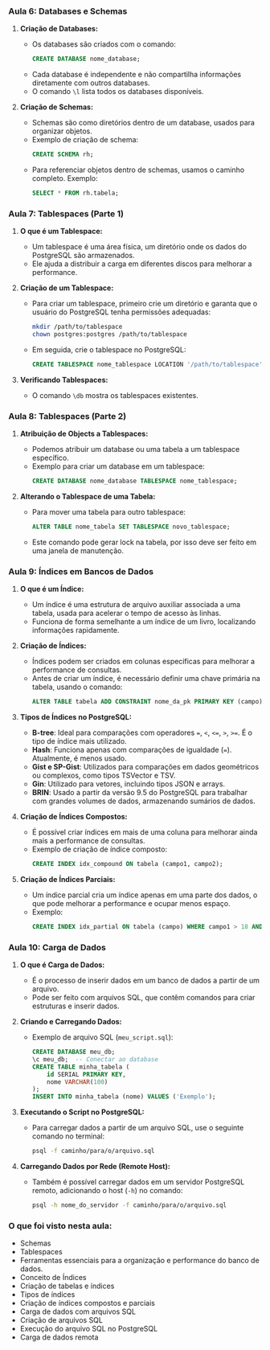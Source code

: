 ### **Aula 6: Databases e Schemas**

1. **Criação de Databases:**
   - Os databases são criados com o comando:
     ```sql
     CREATE DATABASE nome_database;
     ```
   - Cada database é independente e não compartilha informações diretamente com outros databases.
   - O comando `\l` lista todos os databases disponíveis.

2. **Criação de Schemas:**
   - Schemas são como diretórios dentro de um database, usados para organizar objetos.
   - Exemplo de criação de schema:
     ```sql
     CREATE SCHEMA rh;
     ```
   - Para referenciar objetos dentro de schemas, usamos o caminho completo. Exemplo:
     ```sql
     SELECT * FROM rh.tabela;
     ```


### **Aula 7: Tablespaces (Parte 1)**

1. **O que é um Tablespace:**
   - Um tablespace é uma área física, um diretório onde os dados do PostgreSQL são armazenados.
   - Ele ajuda a distribuir a carga em diferentes discos para melhorar a performance.

2. **Criação de um Tablespace:**
   - Para criar um tablespace, primeiro crie um diretório e garanta que o usuário do PostgreSQL tenha permissões adequadas:
     ```bash
     mkdir /path/to/tablespace
     chown postgres:postgres /path/to/tablespace
     ```
   - Em seguida, crie o tablespace no PostgreSQL:
     ```sql
     CREATE TABLESPACE nome_tablespace LOCATION '/path/to/tablespace';
     ```

3. **Verificando Tablespaces:**
   - O comando `\db` mostra os tablespaces existentes.

### **Aula 8: Tablespaces (Parte 2)**

1. **Atribuição de Objects a Tablespaces:**
   - Podemos atribuir um database ou uma tabela a um tablespace específico.
   - Exemplo para criar um database em um tablespace:
     ```sql
     CREATE DATABASE nome_database TABLESPACE nome_tablespace;
     ```

2. **Alterando o Tablespace de uma Tabela:**
   - Para mover uma tabela para outro tablespace:
     ```sql
     ALTER TABLE nome_tabela SET TABLESPACE novo_tablespace;
     ```
   - Este comando pode gerar lock na tabela, por isso deve ser feito em uma janela de manutenção.

### **Aula 9: Índices em Bancos de Dados**

1. **O que é um Índice:**
   - Um índice é uma estrutura de arquivo auxiliar associada a uma tabela, usada para acelerar o tempo de acesso às linhas.
   - Funciona de forma semelhante a um índice de um livro, localizando informações rapidamente.

2. **Criação de Índices:**
   - Índices podem ser criados em colunas específicas para melhorar a performance de consultas.
   - Antes de criar um índice, é necessário definir uma chave primária na tabela, usando o comando:
     ```sql
     ALTER TABLE tabela ADD CONSTRAINT nome_da_pk PRIMARY KEY (campo);
     ```

3. **Tipos de Índices no PostgreSQL:**
   - **B-tree**: Ideal para comparações com operadores `=`, `<`, `<=`, `>`, `>=`. É o tipo de índice mais utilizado.
   - **Hash**: Funciona apenas com comparações de igualdade (`=`). Atualmente, é menos usado.
   - **Gist e SP-Gist**: Utilizados para comparações em dados geométricos ou complexos, como tipos TSVector e TSV.
   - **Gin**: Utilizado para vetores, incluindo tipos JSON e arrays.
   - **BRIN**: Usado a partir da versão 9.5 do PostgreSQL para trabalhar com grandes volumes de dados, armazenando sumários de dados.

4. **Criação de Índices Compostos:**
   - É possível criar índices em mais de uma coluna para melhorar ainda mais a performance de consultas.
   - Exemplo de criação de índice composto:
     ```sql
     CREATE INDEX idx_compound ON tabela (campo1, campo2);
     ```

5. **Criação de Índices Parciais:**
   - Um índice parcial cria um índice apenas em uma parte dos dados, o que pode melhorar a performance e ocupar menos espaço.
   - Exemplo:
     ```sql
     CREATE INDEX idx_partial ON tabela (campo) WHERE campo1 > 18 AND campo2 < 65;
     ```

### **Aula 10: Carga de Dados**

1. **O que é Carga de Dados:**
   - É o processo de inserir dados em um banco de dados a partir de um arquivo.
   - Pode ser feito com arquivos SQL, que contêm comandos para criar estruturas e inserir dados.

2. **Criando e Carregando Dados:**
   - Exemplo de arquivo SQL (`meu_script.sql`):
     ```sql
     CREATE DATABASE meu_db;
     \c meu_db;  -- Conectar ao database
     CREATE TABLE minha_tabela (
         id SERIAL PRIMARY KEY,
         nome VARCHAR(100)
     );
     INSERT INTO minha_tabela (nome) VALUES ('Exemplo');
     ```

3. **Executando o Script no PostgreSQL:**
   - Para carregar dados a partir de um arquivo SQL, use o seguinte comando no terminal:
     ```bash
     psql -f caminho/para/o/arquivo.sql
     ```

4. **Carregando Dados por Rede (Remote Host):**
   - Também é possível carregar dados em um servidor PostgreSQL remoto, adicionando o host (`-h`) no comando:
     ```bash
     psql -h nome_do_servidor -f caminho/para/o/arquivo.sql
     ```

### O que foi visto nesta aula: 

- Schemas
- Tablespaces
- Ferramentas essenciais para a organização e performance do banco de dados.
- Conceito de Índices
- Criação de tabelas e índices
- Tipos de índices
- Criação de índices compostos e parciais
- Carga de dados com arquivos SQL
- Criação de arquivos SQL
- Execução do arquivo SQL no PostgreSQL
- Carga de dados remota

